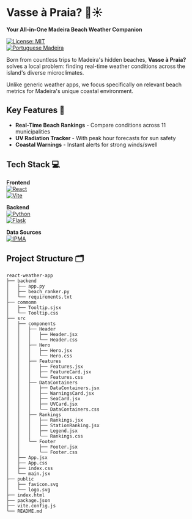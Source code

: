 # Vasse à Praia? 🌊☀️  

**Your All-in-One Madeira Beach Weather Companion**  

[![License: MIT](https://img.shields.io/badge/License-MIT-yellow.svg)](https://opensource.org/licenses/MIT)  
[![Portuguese Madeira](https://img.shields.io/badge/%F0%9F%87%B5%F0%9F%87%B9-Portugal%20Madeira-1a73e8)](https://visitmadeira.com)  


Born from countless trips to Madeira's hidden beaches, **Vasse à Praia?** solves a local problem: finding real-time weather conditions across the island's diverse microclimates.  

Unlike generic weather apps, we focus specifically on relevant beach metrics for Madeira's unique coastal environment.

## Key Features 🌟  
- **Real-Time Beach Rankings** - Compare conditions across 11 municipalities  
- **UV Radiation Tracker** - With peak hour forecasts for sun safety  
- **Coastal Warnings** - Instant alerts for strong winds/swell   

## Tech Stack 💻  
**Frontend**  
[![React](https://img.shields.io/badge/React-18-61DAFB?logo=react)](https://react.dev/)  
[![Vite](https://img.shields.io/badge/Vite-4-646CFF?logo=vite)](https://vitejs.dev/)  

**Backend**  
[![Python](https://img.shields.io/badge/Python-3.11-3776AB?logo=python)](https://www.python.org/)  
[![Flask](https://img.shields.io/badge/Flask-2.3-000000?logo=flask)](https://flask.palletsprojects.com/)  

**Data Sources**  
[![IPMA](https://img.shields.io/badge/Weather%20Data-IPMA%20API-1a73e8)](https://www.ipma.pt)  

## Project Structure 🗂️  

```
react-weather-app
├── backend
│   ├── app.py
│   ├── beach_ranker.py
│   └── requirements.txt
├── commomn
│   ├── Tooltip.sjsx
│   └── Tooltip.css
├── src
│   ├── components
│   │   ├── Header
│   │   │   ├── Header.jsx
│   │   │   └── Header.css
│   │   ├── Hero
│   │   │   ├── Hero.jsx
│   │   │   └── Hero.css
│   │   ├── Features
│   │   │   ├── Features.jsx
│   │   │   ├── FeatureCard.jsx
│   │   │   └── Features.css
│   │   ├── DataContainers
│   │   │   ├── DataContainers.jsx
│   │   │   ├── WarningsCard.jsx
│   │   │   ├── SeaCard.jsx
│   │   │   ├── UVCard.jsx
│   │   │   └── DataContainers.css
│   │   ├── Rankings
│   │   │   ├── Rankings.jsx
│   │   │   ├── StationRanking.jsx
│   │   │   ├── Legend.jsx
│   │   │   └── Rankings.css
│   │   └── Footer
│   │       ├── Footer.jsx
│   │       └── Footer.css
│   ├── App.jsx
│   ├── App.css
│   ├── index.css
│   └── main.jsx
├── public
│   ├── favicon.svg
│   └── logo.svg
├── index.html
├── package.json
├── vite.config.js
└── README.md
```
